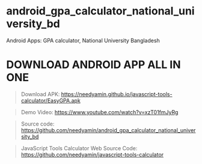 # android_gpa_calculator_national_university_bd
Android Apps: GPA calculator, National University Bangladesh

# DOWNLOAD ANDROID APP ALL IN ONE
> Download APK: https://needyamin.github.io/javascript-tools-calculator/EasyGPA.apk

> Demo Video: https://www.youtube.com/watch?v=xzT01fmJyRg

> Source code: https://github.com/needyamin/android_gpa_calculator_national_university_bd

> JavaScript Tools Calculator Web Source Code: https://github.com/needyamin/javascript-tools-calculator
